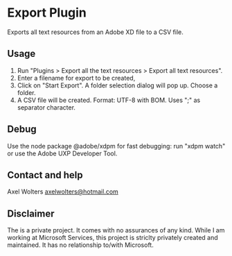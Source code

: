 # Export Plugin

Exports all text resources from an Adobe XD file to a CSV file.

## Usage

1. Run "Plugins > Export all the text resources > Export all text resources".
2. Enter a filename for export to be created,
3. Click on "Start Export".
   A folder selection dialog will pop up. Choose a folder.
4. A CSV file will be created.
   Format: UTF-8 with BOM. Uses ";" as separator character.

## Debug

Use the node package @adobe/xdpm for fast debugging:
run "xdpm watch" or use the Adobe UXP Developer Tool.

## Contact and help

Axel Wolters
axelwolters@hotmail.com

## Disclaimer

The is a private project. It comes with no assurances of any kind.
While I am working at Microsoft Services, this project is striclty privately created and maintained.
It has no relationship to/with Microsoft.
